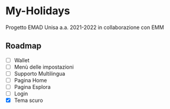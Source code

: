 # My-Holidays
Progetto EMAD Unisa a.a. 2021-2022 in collaborazione con EMM


## Roadmap

- [ ] Wallet
- [ ] Menù delle impostazioni
- [ ] Supporto Multilingua
- [ ] Pagina Home
- [ ] Pagina Esplora
- [ ] Login
- [x] Tema scuro
